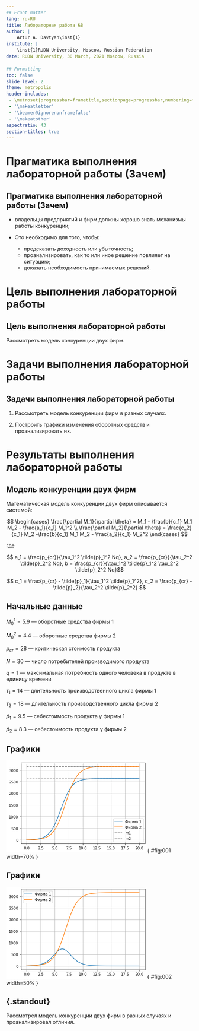 ```yaml
---
## Front matter
lang: ru-RU
title: Лабораторная работа №8
author: |
	Artur A. Davtyan\inst{1}
institute: |
	\inst{1}RUDN University, Moscow, Russian Federation
date: RUDN University, 30 March, 2021 Moscow, Russia

## Formatting
toc: false
slide_level: 2
theme: metropolis
header-includes: 
 - \metroset{progressbar=frametitle,sectionpage=progressbar,numbering=fraction}
 - '\makeatletter'
 - '\beamer@ignorenonframefalse'
 - '\makeatother'
aspectratio: 43
section-titles: true
---
```


# Прагматика выполнения лабораторной работы (Зачем)

## Прагматика выполнения лабораторной работы (Зачем)

- владельцы предприятий и фирм должны хорошо знать механизмы работы конкуренции;

- Это необходимо для того, чтобы:
	- предсказать доходность или убыточность;
	- проанализировать, как то или иное решение повлияет на ситуацию; 
	- доказать необходимость принимаемых решений.

# Цель выполнения лабораторной работы

## Цель выполнения лабораторной работы

Рассмотреть модель конкуренции двух фирм.

# Задачи выполнения лабораторной работы

## Задачи выполнения лабораторной работы

1. Рассмотреть модель конкуренции фирм в разных случаях.

2. Построить графики изменения оборотных средств и проанализировать их.

# Результаты выполнения лабораторной работы

## Модель конкуренции двух фирм

Математическая модель конкуренции двух фирм описывается системой:

$$ \begin{cases} \frac{\partial M_1}{\partial \theta} = M_1 - \frac{b}{c_1} M_1 M_2 - \frac{a_1}{c_1} M_1^2 \\ \frac{\partial M_2}{\partial \theta} = \frac{c_2}{c_1} M_2 -\frac{b}{c_1} M_1 M_2 - \frac{a_2}{c_1} M_2^2 \end{cases} $$

где

$$ a_1 = \frac{p_{cr}}{\tau_1^2 \tilde{p}_1^2 Nq}, a_2 = \frac{p_{cr}}{\tau_2^2 \tilde{p}_2^2 Nq}, b = \frac{p_{cr}}{\tau_1^2 \tilde{p}_1^2 \tau_2^2 \tilde{p}_2^2 Nq}$$

$$ c_1 = \frac{p_{cr} - \tilde{p}_1}{\tau_1^2 \tilde{p}_1^2}, c_2 = \frac{p_{cr} - \tilde{p}_2}{\tau_2^2 \tilde{p}_2^2} $$

## Начальные данные

$M_0^1 = 5.9$ — оборотные средства фирмы 1

$M_0^2 = 4.4$ — оборотные средства фирмы 2

$p_{cr} = 28$ — критическая стоимость продукта

$N = 30$ — число потребителей производимого продукта

$q = 1$ — максимальная потребность одного человека в продукте в единицу времени

$\tau_1 = 14$ — длительность производственного цикла фирмы 1

$\tau_2 = 18$ — длительность производственного цикла фирмы 2

$\tilde{p}_1 = 9.5$ — себестоимость продукта у фирмы 1

$\tilde{p}_2 = 8.3$ — себестоимость продукта у фирмы 2

## Графики

![Первый случай](image/1.png){ #fig:001 width=70% }

## Графики

![Второй случай](image/2.png){ #fig:002 width=50% }

## {.standout}

Рассмотрел модель конкуренции двух фирм в разных случаях и проанализировал отличия.